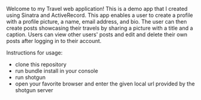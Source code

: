 Welcome to my Travel web application! This is a demo app that I created using Sinatra and ActiveRecord. This app enables a user to create a profile with a profile picture, a name, email address, and bio. The user can then create posts showcasing their travels by sharing a picture with a title and a caption. Users can view other users' posts and edit and delete their own posts after logging in to their account. 

Instructions for usage:
- clone this repository
- run bundle install in your console
- run shotgun
- open your favorite browser and enter the given local url provided by the shotgun server
